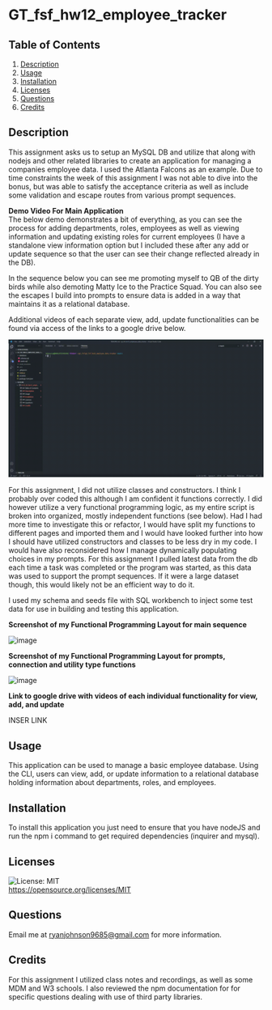 # GT_fsf_hw12_employee_tracker
## Table of Contents
1. [Description](#Description)
3. [Usage](#Usage)
4. [Installation](#Installation)
5. [Licenses](#Licenses)
6. [Questions](#Questions)
7. [Credits](#Credits)

## Description
This assignment asks us to setup an MySQL DB and utilize that along with nodejs and other related libraries to create an application for managing a companies employee data. I used the Atlanta Falcons as an example. Due to time constraints the week of this assignment I was not able to dive into the bonus, but was able to satisfy the acceptance criteria as well as include some validation and escape routes from various prompt sequences. 

**Demo Video For Main Application**  
The below demo demonstrates a bit of everything, as you can see the process for adding departments, roles, employees as well as viewing information and updating existing roles for current employees (I have a standalone view information option but I included these after any add or update sequence so that the user can see their change reflected already in the DB). 

In the sequence below you can see me promoting myself to QB of the dirty birds while also demoting Matty Ice to the Practice Squad. You can also see the escapes I build into prompts to ensure data is added in a way that maintains it as a relational database. 

Additional videos of each separate view, add, update functionalities can be found via access of the links to a google drive below.

![Demo](hw_12_mixed_demo.gif)

For this assignment, I did not utilize classes and constructors. I think I probably over coded this although I am confident it functions correctly. I did however utilize a very functional programming logic, as my entire script is broken into organized, mostly independent functions (see below). Had I had more time to investigate this or refactor, I would have split my functions to different pages and imported them and I would have looked further into how I should have utilized constructors and classes to be less dry in my code. I would have also reconsidered how I manage dynamically populating choices in my prompts. For this assignment I pulled latest data from the db each time a task was completed or the program was started, as this data was used to support the prompt sequences. If it were a large dataset though, this would likely not be an efficient way to do it. 

I used my schema and seeds file with SQL workbench to inject some test data for use in building and testing this application.

**Screenshot of my Functional Programming Layout for main sequence** 

![image](https://user-images.githubusercontent.com/72420733/110831754-8e449100-8268-11eb-9f04-9c2b1342606c.png)

**Screenshot of my Functional Programming Layout for prompts, connection and utility type functions** 

![image](https://user-images.githubusercontent.com/72420733/110831991-d2d02c80-8268-11eb-8208-909fbce90634.png)


**Link to google drive with videos of each individual functionality for view, add, and update** 

INSER LINK


## Usage
This application can be used to manage a basic employee database. Using the CLI, users can view, add, or update information to a relational database holding information about departments, roles, and employees. 

## Installation
To install this application you just need to ensure that you have nodeJS and run the npm i command to get required dependencies (inquirer and mysql). 

## Licenses
![License: MIT](https://img.shields.io/badge/License-MIT-yellow.svg)  
https://opensource.org/licenses/MIT

## Questions
Email me at ryanjohnson9685@gmail.com for more information.

## Credits
For this assignment I utilized class notes and recordings, as well as some MDM and W3 schools. I also reviewed the npm documentation for for specific questions dealing with use of third party libraries.
